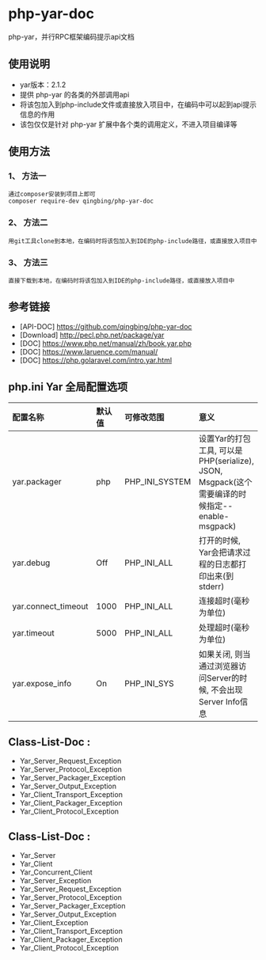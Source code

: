 # php-yar-doc
php-yar，并行RPC框架编码提示api文档

## 使用说明
- yar版本：2.1.2
- 提供 php-yar 的各类的外部调用api
- 将该包加入到php-include文件或直接放入项目中，在编码中可以起到api提示信息的作用
- 该包仅仅是针对 php-yar 扩展中各个类的调用定义，不进入项目编译等


## 使用方法
### 1、 方法一
```text
通过composer安装到项目上即可
composer require-dev qingbing/php-yar-doc
```

### 2、 方法二
```text
用git工具clone到本地，在编码时将该包加入到IDE的php-include路径，或直接放入项目中
```

### 3、 方法三
```text
直接下载到本地，在编码时将该包加入到IDE的php-include路径，或直接放入项目中
```

## 参考链接
- [API-DOC] https://github.com/qingbing/php-yar-doc
- [Download] http://pecl.php.net/package/yar
- [DOC] https://www.php.net/manual/zh/book.yar.php
- [DOC] https://www.laruence.com/manual/
- [DOC] https://php.golaravel.com/intro.yar.html


## php.ini Yar 全局配置选项

|配置名称|默认值|可修改范围|意义|
|:-----|:--- |:---|:---|
|yar.packager|php|PHP_INI_SYSTEM|设置Yar的打包工具, 可以是PHP(serialize), JSON, Msgpack(这个需要编译的时候指定--enable-msgpack)|
|yar.debug|Off|PHP_INI_ALL|打开的时候, Yar会把请求过程的日志都打印出来(到stderr)|
|yar.connect_timeout|1000|PHP_INI_ALL|连接超时(毫秒为单位)|
|yar.timeout|5000|PHP_INI_ALL|处理超时(毫秒为单位)|
|yar.expose_info|On|PHP_INI_SYS|如果关闭, 则当通过浏览器访问Server的时候, 不会出现Server Info信息|

## Class-List-Doc : 
- Yar_Server_Request_Exception
- Yar_Server_Protocol_Exception
- Yar_Server_Packager_Exception
- Yar_Server_Output_Exception
- Yar_Client_Transport_Exception
- Yar_Client_Packager_Exception
- Yar_Client_Protocol_Exception

## Class-List-Doc : 
- Yar_Server
- Yar_Client
- Yar_Concurrent_Client
- Yar_Server_Exception
- Yar_Server_Request_Exception
- Yar_Server_Protocol_Exception
- Yar_Server_Packager_Exception
- Yar_Server_Output_Exception
- Yar_Client_Exception
- Yar_Client_Transport_Exception
- Yar_Client_Packager_Exception
- Yar_Client_Protocol_Exception
